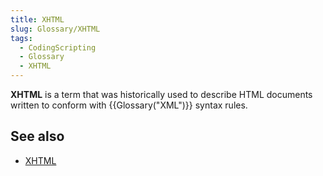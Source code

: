 ```yaml
---
title: XHTML
slug: Glossary/XHTML
tags:
  - CodingScripting
  - Glossary
  - XHTML
---
```


**XHTML** is a term that was historically used to describe HTML documents written to conform with {{Glossary("XML")}} syntax rules.

## See also

- [XHTML](/en-US/docs/Web/Guide/HTML/XHTML)
